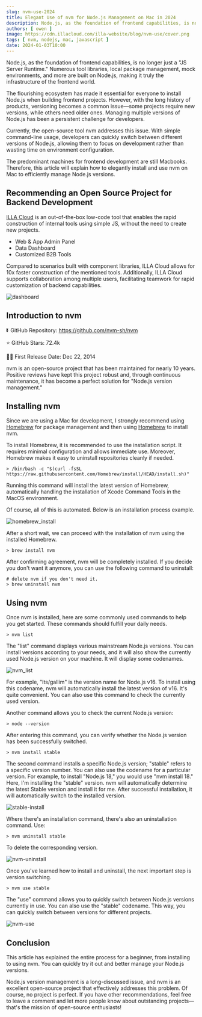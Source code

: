 ```yaml
---
slug: nvm-use-2024
title: Elegant Use of nvm for Node.js Management on Mac in 2024
description: Node.js, as the foundation of frontend capabilities, is no longer just a "JS Server Runtime." Numerous tool libraries, local package management, mock environments, and more are built on Node.js, making it truly the infrastructure of the frontend world.The flourishing ecosystem has made it essential for everyone to install Node.js when building frontend projects. However, with the long history of products, versioning becomes a common issue—some projects require new versions, while others need older ones. Managing multiple versions of Node.js has been a persistent challenge for developers.Currently, the open-source tool nvm addresses this issue. With simple command-line usage, developers can quickly switch between different versions of Node.js, allowing them to focus on development rather than wasting time on environment configuration.The predominant machines for frontend development are still Macbooks. Therefore, this article will explain how to elegantly install and use nvm on Mac to efficiently manage Node.js versions.
authors: [ owen ]
image: https://cdn.illacloud.com/illa-website/blog/nvm-use/cover.png
tags: [ nvm, nodejs, mac, javascript ]
date: 2024-01-03T10:00
---
```


Node.js, as the foundation of frontend capabilities, is no longer just a "JS Server Runtime." Numerous tool libraries, local package management, mock environments, and more are built on Node.js, making it truly the infrastructure of the frontend world.

The flourishing ecosystem has made it essential for everyone to install Node.js when building frontend projects. However, with the long history of products, versioning becomes a common issue—some projects require new versions, while others need older ones. Managing multiple versions of Node.js has been a persistent challenge for developers.

Currently, the open-source tool nvm addresses this issue. With simple command-line usage, developers can quickly switch between different versions of Node.js, allowing them to focus on development rather than wasting time on environment configuration.

The predominant machines for frontend development are still Macbooks. Therefore, this article will explain how to elegantly install and use nvm on Mac to efficiently manage Node.js versions.

## Recommending an Open Source Project for Backend Development

[ILLA Cloud](https://illacloud.com) is an out-of-the-box low-code tool that enables the rapid construction of internal tools using simple JS, without the need to create new projects.

- Web & App Admin Panel
- Data Dashboard
- Customized B2B Tools

Compared to scenarios built with component libraries, ILLA Cloud allows for 10x faster construction of the mentioned tools. Additionally, ILLA Cloud supports collaboration among multiple users, facilitating teamwork for rapid customization of backend capabilities.

![dashboard](https://cdn.illacloud.com/illa-website/blog/nvm-use/dashboard.png)

## Introduction to nvm

⏬ GitHub Repository: https://github.com/nvm-sh/nvm

⭐ GitHub Stars: 72.4k

💪🏼 First Release Date: Dec 22, 2014

nvm is an open-source project that has been maintained for nearly 10 years. Positive reviews have kept this project robust and, through continuous maintenance, it has become a perfect solution for "Node.js version management."

## Installing nvm

Since we are using a Mac for development, I strongly recommend using [Homebrew](https://brew.sh) for package management and then using [Homebrew](https://brew.sh) to install nvm.

To install Homebrew, it is recommended to use the installation script. It requires minimal configuration and allows immediate use. Moreover, Homebrew makes it easy to uninstall repositories cleanly if needed.

```shell
> /bin/bash -c "$(curl -fsSL https://raw.githubusercontent.com/Homebrew/install/HEAD/install.sh)"
```

Running this command will install the latest version of Homebrew, automatically handling the installation of Xcode Command Tools in the MacOS environment.

Of course, all of this is automated. Below is an installation process example.

![homebrew_install](https://cdn.illacloud.com/illa-website/blog/nvm-use/homebrew-install.png)

After a short wait, we can proceed with the installation of nvm using the installed Homebrew.

```shell
> brew install nvm
```

After confirming agreement, nvm will be completely installed. If you decide you don't want it anymore, you can use the following command to uninstall:

```shell
# delete nvm if you don't need it.
> brew uninstall nvm
```

## Using nvm

Once nvm is installed, here are some commonly used commands to help you get started. These commands should fulfill your daily needs.

```shell
> nvm list
```

The "list" command displays various mainstream Node.js versions. You can install versions according to your needs, and it will also show the currently used Node.js version on your machine. It will display some codenames.

![nvm_list](https://cdn.illacloud.com/illa-website/blog/nvm-use/nvm-list.png)

For example, "lts/gallim" is the version name for Node.js v16. To install using this codename, nvm will automatically install the latest version of v16. It's quite convenient. You can also use this command to check the currently used version.

Another command allows you to check the current Node.js version:

```shell
> node --version
```

After entering this command, you can verify whether the Node.js version has been successfully switched.

```shell
> nvm install stable
```

The second command installs a specific Node.js version; "stable" refers to a specific version number. You can also use the codename for a particular version. For example, to install "Node.js 18," you would use "nvm install 18." Here, I'm installing the "stable" version. nvm will automatically determine the latest Stable version and install it for me. After successful installation, it will automatically switch to the installed version.

![stable-install](https://cdn.illacloud.com/illa-website/blog/nvm-use/stable-install.png)

Where there's an installation command, there's also an uninstallation command. Use:

```shell
> nvm uninstall stable
```

To delete the corresponding version.

![nvm-uninstall](https://cdn.illacloud.com/illa-website/blog/nvm-use/nvm-uninstall.png)

Once you've learned how to install and uninstall, the next important step is version switching.

```shell
> nvm use stable
```

The "use" command allows you to quickly switch between Node.js versions currently in use. You can also use the "stable" codename. This way, you can quickly switch between versions for different projects.

![nvm-use](https://cdn.illacloud.com/illa-website/blog/nvm-use/nvm-use.png)

## Conclusion

This article has explained the entire process for a beginner, from installing to using nvm. You can quickly try it out and better manage your Node.js versions.

Node.js version management is a long-discussed issue, and nvm is an excellent open-source project that effectively addresses this problem. Of course, no project is perfect. If you have other recommendations, feel free to leave a comment and let more people know about outstanding projects—that's the mission of open-source enthusiasts!